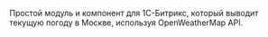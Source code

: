 Простой модуль и компонент для 1С-Битрикс, который выводит текущую погоду в Москве, используя OpenWeatherMap API.

